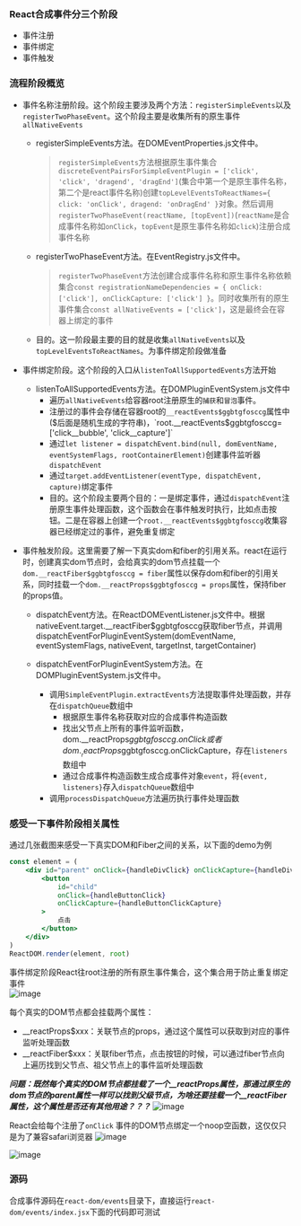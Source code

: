 ### React合成事件分三个阶段
- 事件注册
- 事件绑定
- 事件触发

### 流程阶段概览
- 事件名称注册阶段。这个阶段主要涉及两个方法：`registerSimpleEvents`以及`registerTwoPhaseEvent`。这个阶段主要是收集所有的原生事件`allNativeEvents`
    + registerSimpleEvents方法。在DOMEventProperties.js文件中。       
        >`registerSimpleEvents`方法根据原生事件集合`discreteEventPairsForSimpleEventPlugin = ['click', 'click', 'dragend', 'dragEnd']`(集合中第一个是原生事件名称，第二个是react事件名称)创建`topLevelEventsToReactNames={ click: 'onClick', dragend: 'onDragEnd' }`对象。然后调用`registerTwoPhaseEvent(reactName, [topEvent])`(`reactName`是合成事件名称如`onClick`，`topEvent`是原生事件名称如`click`)注册合成事件名称

    + registerTwoPhaseEvent方法。在EventRegistry.js文件中。          
        >`registerTwoPhaseEvent`方法创建合成事件名称和原生事件名称依赖集合`const registrationNameDependencies = { onClick: ['click'], onClickCapture: ['click'] }`。同时收集所有的原生事件集合`const allNativeEvents = ['click']`，这是最终会在容器上绑定的事件

    + 目的。这一阶段最主要的目的就是收集`allNativeEvents`以及`topLevelEventsToReactNames`。为事件绑定阶段做准备

- 事件绑定阶段。这个阶段的入口从`listenToAllSupportedEvents`方法开始
    + listenToAllSupportedEvents方法。在DOMPluginEventSystem.js文件中
        + 遍历`allNativeEvents`给容器root注册原生的`捕获`和`冒泡`事件。
        + 注册过的事件会存储在容器root的`__reactEvents$ggbtgfosccg`属性中($后面是随机生成的字符串)，`root.__reactEvents$ggbtgfosccg=['click__bubble', 'click__capture']`
        + 通过`let listener = dispatchEvent.bind(null, domEventName, eventSystemFlags, rootContainerElement)`创建事件监听器`dispatchEvent`
        + 通过`target.addEventListener(eventType, dispatchEvent, capture)`绑定事件
        + 目的。这个阶段主要两个目的：一是绑定事件，通过`dispatchEvent`注册原生事件处理函数，这个函数会在事件触发时执行，比如点击按钮。二是在容器上创建一个`root.__reactEvents$ggbtgfosccg`收集容器已经绑定过的事件，避免重复绑定

- 事件触发阶段。这里需要了解一下真实dom和fiber的引用关系。react在运行时，创建真实dom节点时，会给真实的dom节点挂载一个`dom.__reactFiber$ggbtgfosccg = fiber`属性以保存dom和fiber的引用关系，同时挂载一个`dom.__reactProps$ggbtgfosccg = props`属性，保持fiber的props值。
    + dispatchEvent方法。在ReactDOMEventListener.js文件中。根据nativeEvent.target.__reactFiber$ggbtgfosccg获取fiber节点，并调用dispatchEventForPluginEventSystem(domEventName, eventSystemFlags, nativeEvent, targetInst, targetContainer)

    + dispatchEventForPluginEventSystem方法。在DOMPluginEventSystem.js文件中。
        + 调用`SimpleEventPlugin.extractEvents`方法提取事件处理函数，并存在`dispatchQueue`数组中
            + 根据原生事件名称获取对应的合成事件构造函数
            + 找出父节点上所有的事件监听函数，dom.__reactProps$ggbtgfosccg.onClick或者dom.__reactProps$ggbtgfosccg.onClickCapture，存在`listeners`数组中
            + 通过合成事件构造函数生成合成事件对象`event`，将`{event, listeners}`存入`dispatchQueue`数组中
        + 调用`processDispatchQueue`方法遍历执行事件处理函数
        

### 感受一下事件阶段相关属性
通过几张截图来感受一下真实DOM和Fiber之间的关系，以下面的demo为例
```jsx
const element = (
    <div id="parent" onClick={handleDivClick} onClickCapture={handleDivClickCapture}>
        <button 
            id="child" 
            onClick={handleButtonClick} 
            onClickCapture={handleButtonClickCapture}
        >
            点击
        </button>
    </div>
)
ReactDOM.render(element, root)
```
事件绑定阶段React往root注册的所有原生事件集合，这个集合用于防止重复绑定事件         
 ![image](https://github.com/lizuncong/mini-react/blob/master/imgs/event-01.jpg)
     
每个真实的DOM节点都会挂载两个属性：
- __reactProps$xxx：关联节点的props，通过这个属性可以获取到对应的事件监听处理函数
- __reactFiber$xxx：关联fiber节点，点击按钮的时候，可以通过fiber节点向上遍历找到父节点、祖父节点上的事件监听处理函数

***问题：既然每个真实的DOM节点都挂载了一个__reactProps属性，那通过原生的dom节点的parent属性一样可以找到父级节点，为啥还要挂载一个__reactFiber属性，这个属性是否还有其他用途？？？***
 ![image](https://github.com/lizuncong/mini-react/blob/master/imgs/event-02.jpg)

React会给每个注册了`onClick` 事件的DOM节点绑定一个noop空函数，这仅仅只是为了兼容safari浏览器
 ![image](https://github.com/lizuncong/mini-react/blob/master/imgs/event-03.jpg)

 ![image](https://github.com/lizuncong/mini-react/blob/master/imgs/event-04.jpg)


### 源码
合成事件源码在`react-dom/events`目录下，直接运行`react-dom/events/index.jsx`下面的代码即可测试